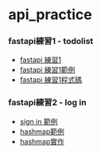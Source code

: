 # api_practice

<h3>fastapi練習1 - todolist</h3>
<ul>
    <li>
        <a href="https://github.com/ssutsen/api_practice/tree/main/todo_list">fastapi 練習1</a>
    </li>
    <li>
        <a href="https://www.youtube.com/watch?v=CR1oxcvCTCY&t=2s">fastapi 練習1範例</a>
    </li>
    <li>
        <a href="https://tutorial101.blogspot.com/2023/01/python-fastapi-to-do-with-jinja2.html">fastapi 練習1程式碼</a>
    </li>
</ul>

<h3>fastapi練習2 - log in</h3>
<ul>
    <li>
        <a href="https://getbootstrap.com/docs/5.3/examples/sign-in/">sign in 範例</a>
    </li>
    <li>
        <a href="https://github.com/donnemartin/system-design-primer/blob/master/solutions/object_oriented_design/hash_table/hash_map.ipynb">hashmap範例</a>
    </li>
    <li>
        <a href="https://github.com/ssutsen/api_practice/blob/main/login/hash_map.py">hashmap實作</a>
    </li>
</ul>